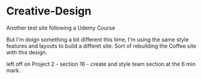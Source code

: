 # Creative-Design
Another test site following a Udemy Course

But I'm doign something a bit different this time, I'm using the same style features and layouts to build a differet site. Sort of rebuilding the Coffee site with this design.

left off on Project 2 - section 16 - create and style team section at the 6 min mark.
